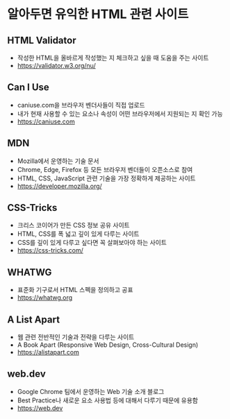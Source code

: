 # 알아두면 유익한 HTML 관련 사이트

## HTML Validator

- 작성한 HTML을 올바르게 작성했는 지 체크하고 싶을 때 도움을 주는 사이트
- https://validator.w3.org/nu/

## Can I Use

- caniuse.com을 브라우저 벤더사들이 직접 업로드
- 내가 현재 사용할 수 있는 요소나 속성이 어떤 브라우저에서 지원되는 지 확인 가능
- https://caniuse.com

## MDN

- Mozilla에서 운영하는 기술 문서
- Chrome, Edge, Firefox 등 모든 브라우저 벤더들이 오픈소스로 참여
- HTML, CSS, JavaScript 관련 기술을 가장 정확하게 제공하는 사이트
- https://developer.mozilla.org/

## CSS-Tricks

- 크리스 코이어가 만든 CSS 정보 공유 사이트
- HTML, CSS를 폭 넓고 깊이 있게 다루는 사이트
- CSS를 깊이 있게 다루고 싶다면 꼭 살펴보아야 하는 사이트
- https://css-tricks.com/

## WHATWG

- 표준화 기구로서 HTML 스펙을 정의하고 공표
- https://whatwg.org

## A List Apart

- 웹 관련 전반적인 기술과 전략을 다루는 사이트
- A Book Apart (Responsive Web Design, Cross-Cultural Design)
- https://alistapart.com

## web.dev

- Google Chrome 팀에서 운영하는 Web 기술 소개 블로그
- Best Practice나 새로운 요소 사용법 등에 대해서 다루기 때문에 유용함
- https://web.dev
